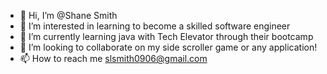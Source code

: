 - 👋 Hi, I’m @Shane Smith
- 👀 I’m interested in learning to become a skilled software engineer
- 🌱 I’m currently learning java with Tech Elevator through their bootcamp
- 💞️ I’m looking to collaborate on my side scroller game or any application!
- 📫 How to reach me slsmith0906@gmail.com

<!---
ssmith34/ssmith34 is a ✨ special ✨ repository because its `README.md` (this file) appears on your GitHub profile.
You can click the Preview link to take a look at your changes.
--->
